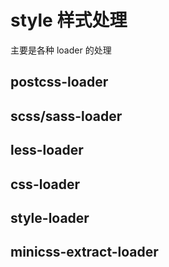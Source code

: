 # style 样式处理

主要是各种 loader 的处理

## postcss-loader

## scss/sass-loader

## less-loader

## css-loader

## style-loader

## minicss-extract-loader
